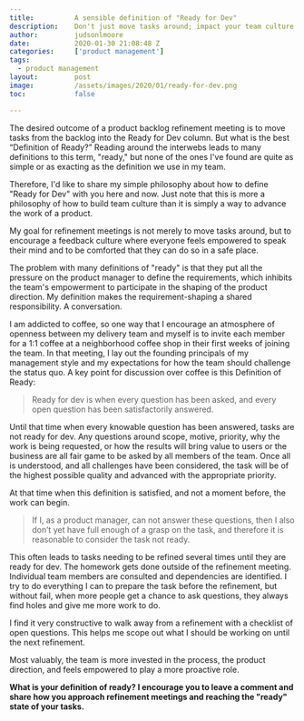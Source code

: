 ```yaml
---
title:			A sensible definition of "Ready for Dev"
description:	Don't just move tasks around; impact your team culture with this definition of "ready for dev"
author:			judsonlmoore
date:			2020-01-30 21:08:48 Z
categories:		['product management']
tags:			
  - product management
layout:			post
image:			/assets/images/2020/01/ready-for-dev.png
toc:			false

---
```



The desired outcome of a product backlog refinement meeting is to move tasks from the backlog into the Ready for Dev column. But what is the best “Definition of Ready?” Reading around the interwebs leads to many definitions to this term, "ready," but none of the ones I've found are quite as simple or as exacting as the definition we use in my team.

Therefore, I'd like to share my simple philosophy about how to define "Ready for Dev" with you here and now. Just note that this is more a philosophy of how to build team culture than it is simply a way to advance the work of a product.

My goal for refinement meetings is not merely to move tasks around, but to encourage a feedback culture where everyone feels empowered to speak their mind and to be comforted that they can do so in a safe place.

The problem with many definitions of "ready" is that they put all the pressure on the product manager to define the requirements, which inhibits the team's empowerment to participate in the shaping of the product direction. My definition makes the requirement-shaping a shared responsibility. A conversation.

I am addicted to coffee, so one way that I encourage an atmosphere of openness between my delivery team and myself is to invite each member for a 1:1 coffee at a neighborhood coffee shop in their first weeks of joining the team. In that meeting, I lay out the founding principals of my management style and my expectations for how the team should challenge the status quo. A key point for discussion over coffee is this Definition of Ready:

<blockquote class="blockquote text-center">
  <p class="mb-0">Ready for dev is when every question has been asked, and every open question has been satisfactorily answered.</p>
</blockquote>

Until that time when every knowable question has been answered, tasks are not ready for dev. Any questions around scope, motive, priority, why the work is being requested, or how the results will bring value to users or the business are all fair game to be asked by all members of the team. Once all is understood, and all challenges have been considered, the task will be of the highest possible quality and advanced with the appropriate priority.

At that time when this definition is satisfied, and not a moment before, the work can begin.

<blockquote class="blockquote text-center">
  <p class="mb-0">If I, as a product manager, can not answer these questions, then I also don’t yet have full enough of a grasp on the task, and therefore it is reasonable to consider the task not ready.</p>
</blockquote>

This often leads to tasks needing to be refined several times until they are ready for dev. The homework gets done outside of the refinement meeting. Individual team members are consulted and dependencies are identified. I try to do everything I can to prepare the task before the refinement, but without fail, when more people get a chance to ask questions, they always find holes and give me more work to do.

I find it very constructive to walk away from a refinement with a checklist of open questions. This helps me scope out what I should be working on until the next refinement.

Most valuably, the team is more invested in the process, the product direction, and feels empowered to play a more proactive role.

**What is your definition of ready? I encourage you to leave a comment and share how you approach refinement meetings and reaching the "ready" state of your tasks.**